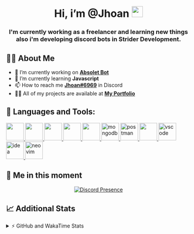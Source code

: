 <h1 align="center">Hi, i’m @Jhoan <img src="https://i.imgur.com/ILVRpZm.gif" width="30px"></h1>
<h3 align="center">I'm currently working as a freelancer and learning new things also i'm developing discord bots in Strider Development.</h3>

## 🙋‍♂️ About Me

- 🔭 I’m currently working on **[Absolet Bot](https://strider.cloud)**
- 🌱 I’m currently learning **Javascript**
- 📫 How to reach me **[Jhoan#6969](https://jhoan.monster/)** in Discord
- 👨‍💻 All of my projects are available at **[My Portfolio](https://jhoan.monster)**

## 🚀 Languages and Tools:
<p align="left"> 
    <a href="https://developer.mozilla.org/en-US/docs/Web/JavaScript" target="_blank"> <img src="https://img.icons8.com/color/48/000000/javascript.png" width="48" height="48"/> </a> 
    <a href="https://www.w3.org/html/" target="_blank"> <img src="https://img.icons8.com/color/48/000000/html-5.png" width="48" height="48"/> </a> 
    <a href="https://www.w3schools.com/css/" target="_blank"> <img src="https://img.icons8.com/color/48/000000/css3.png" width="48" height="48"/> </a> 
    <a href="https://getbootstrap.com" target="_blank"> <img src="https://img.icons8.com/color/48/000000/bootstrap.png" width="48" height="48"/> </a> 
    <a href="https://nodejs.org" target="_blank"> <img src="https://i.imgur.com/XX8lvL7.png" width="48" height="48"/> </a> 
    <a href="https://www.mongodb.com/" target="_blank"> <img src="https://i.imgur.com/nRtS3AN.png" alt="mongodb" width="48" height="48"/> </a> 
    <a href="https://postman.com" target="_blank"> <img src="https://www.vectorlogo.zone/logos/getpostman/getpostman-icon.svg" alt="postman" width="48" height="48"/> </a>   
    <a href="https://git-scm.com/" target="_blank"> <img src="https://img.icons8.com/color/48/000000/git.png" width="48" height="48"/> </a> 
    <a href="https://code.visualstudio.com" target="_blank" > <img src="https://upload.wikimedia.org/wikipedia/commons/thumb/9/9a/Visual_Studio_Code_1.35_icon.svg/2048px-Visual_Studio_Code_1.35_icon.svg.png" alt="vscode" width="48" height="48"> </a>
    <a href="https://www.jetbrains.com/es-es/idea/" target="_blank" > <img src="https://resources.jetbrains.com/storage/products/intellij-idea/img/meta/intellij-idea_logo_300x300.png" alt="idea" width="48" height="48"> </a>
    <a href="https://neovim.io" target="_blank"> <img src="https://icons.iconarchive.com/icons/papirus-team/papirus-apps/512/nvim-icon.png" alt="neovim" width="48" height="48"/> </a>
</p>
  
## 👤 Me in this moment
<p align="center">
    <a href="https://discord.com/users/852617426591154177" target="_blank" rel="nofollow">
        <img src="https://lanyard-profile-readme.vercel.app/api/852617426591154177?idleMessage=Probably%20coding%20Absolet..." alt="Discord Presence" align="center">
    </a>
</p>

## 📈 Additional Stats
<details>
    <summary>⚡ GitHub and WakaTime Stats</summary>
    <br/>

<!--START_SECTION:waka-->
![Code Time](http://img.shields.io/badge/Code%20Time-55%20hrs%2023%20mins-blue)

**🐱 My GitHub Data** 

> 🏆 313 Contributions in the Year 2022
 > 
> 📦 19.0 kB Used in GitHub's Storage 
 > 
> 💼 Opted to Hire
 > 
> 📜 4 Public Repositories 
 > 
> 🔑 11 Private Repositories  
 > 
**I'm a Night 🦉** 

```text
🌞 Morning    28 commits     ██░░░░░░░░░░░░░░░░░░░░░░░   8.59% 
🌆 Daytime    132 commits    ██████████░░░░░░░░░░░░░░░   40.49% 
🌃 Evening    134 commits    ██████████░░░░░░░░░░░░░░░   41.1% 
🌙 Night      32 commits     ██░░░░░░░░░░░░░░░░░░░░░░░   9.82%

```
📅 **I'm Most Productive on Saturday** 

```text
Monday       59 commits     ████░░░░░░░░░░░░░░░░░░░░░   18.1% 
Tuesday      18 commits     █░░░░░░░░░░░░░░░░░░░░░░░░   5.52% 
Wednesday    54 commits     ████░░░░░░░░░░░░░░░░░░░░░   16.56% 
Thursday     11 commits     ░░░░░░░░░░░░░░░░░░░░░░░░░   3.37% 
Friday       18 commits     █░░░░░░░░░░░░░░░░░░░░░░░░   5.52% 
Saturday     106 commits    ████████░░░░░░░░░░░░░░░░░   32.52% 
Sunday       60 commits     ████░░░░░░░░░░░░░░░░░░░░░   18.4%

```


📊 **This Week I Spent My Time On** 

```text
⌚︎ Time Zone: America/Bogota

💬 Programming Languages: 
JavaScript               13 hrs 34 mins      ██████████████████████░░░   87.86% 
HTML                     1 hr 1 min          █░░░░░░░░░░░░░░░░░░░░░░░░   6.62% 
EJS                      17 mins             ░░░░░░░░░░░░░░░░░░░░░░░░░   1.88% 
Python                   14 mins             ░░░░░░░░░░░░░░░░░░░░░░░░░   1.53% 
TypeScript               7 mins              ░░░░░░░░░░░░░░░░░░░░░░░░░   0.84%

🔥 Editors: 
VS Code                  15 hrs 26 mins      █████████████████████████   100.0%

🐱‍💻 Projects: 
Moon Bot                 11 hrs 13 mins      ██████████████████░░░░░░░   72.73% 
Absolet Bot              1 hr 58 mins        ███░░░░░░░░░░░░░░░░░░░░░░   12.75% 
Portfolio                1 hr 53 mins        ███░░░░░░░░░░░░░░░░░░░░░░   12.28% 
cisco                    14 mins             ░░░░░░░░░░░░░░░░░░░░░░░░░   1.53% 
Solar-Tweaks             2 mins              ░░░░░░░░░░░░░░░░░░░░░░░░░   0.3%

💻 Operating System: 
Linux                    15 hrs 26 mins      █████████████████████████   100.0%

```

**I Mostly Code in JavaScript** 

```text
JavaScript               8 repos             ████████████████░░░░░░░░░   66.67% 
Java                     2 repos             ████░░░░░░░░░░░░░░░░░░░░░   16.67% 
SCSS                     1 repo              ██░░░░░░░░░░░░░░░░░░░░░░░   8.33% 
TypeScript               1 repo              ██░░░░░░░░░░░░░░░░░░░░░░░   8.33%

```



 Last Updated on 03/05/2022 05:40:16 UTC
<!--END_SECTION:waka-->
</details>
